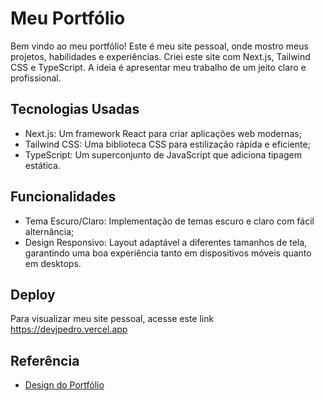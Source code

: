 
# Meu Portfólio

Bem vindo ao meu portfólio! Este é meu site pessoal, onde mostro meus projetos, habilidades e experiências. Criei este site com Next.js, Tailwind CSS e TypeScript. A ideia é apresentar meu trabalho de um jeito claro e profissional.


## Tecnologias Usadas

- Next.js: Um framework React para criar aplicações web modernas;
- Tailwind CSS: Uma biblioteca CSS para estilização rápida e eficiente;
- TypeScript: Um superconjunto de JavaScript que adiciona tipagem estática.

## Funcionalidades

- Tema Escuro/Claro: Implementação de temas escuro e claro com fácil alternância;
- Design Responsivo: Layout adaptável a diferentes tamanhos de tela, garantindo uma boa experiência tanto em dispositivos móveis quanto em desktops.
## Deploy

Para visualizar meu site pessoal, acesse este link 
https://devjpedro.vercel.app

## Referência

 - [Design do Portfólio](https://www.youtube.com/watch?v=dImgZ_AH7uA&ab_channel=CristianMihai)

